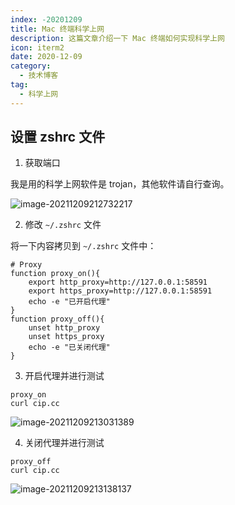 ```yaml
---
index: -20201209
title: Mac 终端科学上网
description: 这篇文章介绍一下 Mac 终端如何实现科学上网
icon: iterm2
date: 2020-12-09
category:
  - 技术博客
tag:
  - 科学上网
---
```


## 设置 zshrc 文件

1. 获取端口

我是用的科学上网软件是 trojan，其他软件请自行查询。

![image-20211209212732217](https://zhuye-1308301598.file.myqcloud.com/markdown/image-20211209212732217.png)

2. 修改 `~/.zshrc` 文件

将一下内容拷贝到 `~/.zshrc` 文件中：

```shell
# Proxy
function proxy_on(){
    export http_proxy=http://127.0.0.1:58591
    export https_proxy=http://127.0.0.1:58591
    echo -e "已开启代理"
}
function proxy_off(){
    unset http_proxy
    unset https_proxy
    echo -e "已关闭代理"
}
```

3. 开启代理并进行测试

```shell
proxy_on
curl cip.cc
```

![image-20211209213031389](https://zhuye-1308301598.file.myqcloud.com/markdown/image-20211209213031389.png)

4. 关闭代理并进行测试

```shell
proxy_off
curl cip.cc
```

![image-20211209213138137](https://zhuye-1308301598.file.myqcloud.com/markdown/image-20211209213138137.png)

